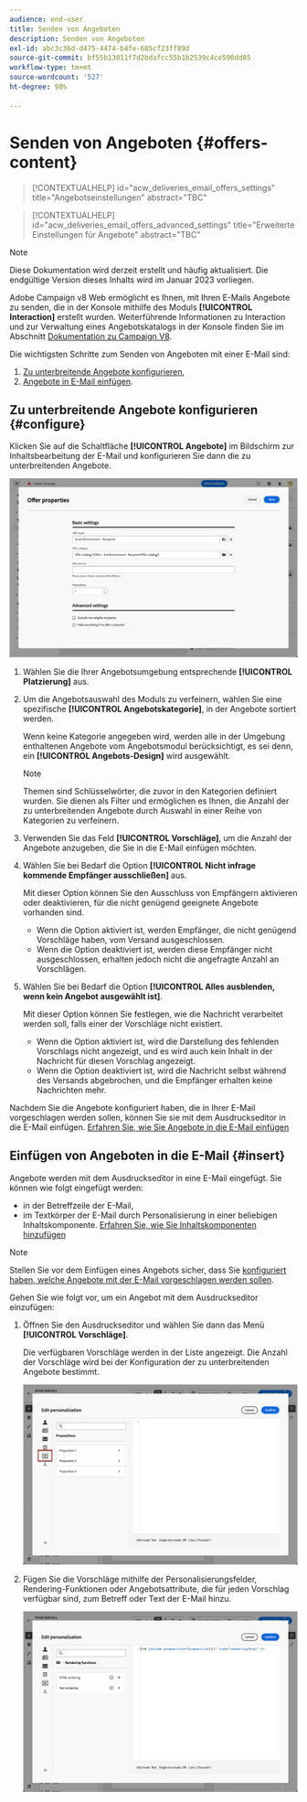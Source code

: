 ```yaml
---
audience: end-user
title: Senden von Angeboten
description: Senden von Angeboten
exl-id: abc3c36d-d475-4474-b4fe-685cf23ff89d
source-git-commit: bf55b13011f7d2bdafcc55b1b2539c4ce590dd85
workflow-type: tm+mt
source-wordcount: '527'
ht-degree: 98%

---
```


# Senden von Angeboten {#offers-content}

>[!CONTEXTUALHELP]
>id="acw_deliveries_email_offers_settings"
>title="Angebotseinstellungen"
>abstract="TBC"

>[!CONTEXTUALHELP]
>id="acw_deliveries_email_offers_advanced_settings"
>title="Erweiterte Einstellungen für Angebote"
>abstract="TBC"

>[!NOTE]
>
>Diese Dokumentation wird derzeit erstellt und häufig aktualisiert. Die endgültige Version dieses Inhalts wird im Januar 2023 vorliegen.

Adobe Campaign v8 Web ermöglicht es Ihnen, mit Ihren E-Mails Angebote zu senden, die in der Konsole mithilfe des Moduls **[!UICONTROL Interaction]** erstellt wurden. Weiterführende Informationen zu Interaction und zur Verwaltung eines Angebotskatalogs in der Konsole finden Sie im Abschnitt [Dokumentation zu Campaign V8](https://experienceleague.adobe.com/docs/campaign/campaign-v8/offers/interaction.html).

Die wichtigsten Schritte zum Senden von Angeboten mit einer E-Mail sind:

1. [Zu unterbreitende Angebote konfigurieren](#configure),
1. [Angebote in E-Mail einfügen](#insert).

## Zu unterbreitende Angebote konfigurieren {#configure}

Klicken Sie auf die Schaltfläche **[!UICONTROL Angebote]** im Bildschirm zur Inhaltsbearbeitung der E-Mail und konfigurieren Sie dann die zu unterbreitenden Angebote.

![](assets/create-content-offers.png)

1. Wählen Sie die Ihrer Angebotsumgebung entsprechende **[!UICONTROL Platzierung]** aus.

1. Um die Angebotsauswahl des Moduls zu verfeinern, wählen Sie eine spezifische **[!UICONTROL Angebotskategorie]**, in der Angebote sortiert werden.

   Wenn keine Kategorie angegeben wird, werden alle in der Umgebung enthaltenen Angebote vom Angebotsmodul berücksichtigt, es sei denn, ein **[!UICONTROL Angebots-Design]** wird ausgewählt.

   >[!NOTE]
   >
   >Themen sind Schlüsselwörter, die zuvor in den Kategorien definiert wurden. Sie dienen als Filter und ermöglichen es Ihnen, die Anzahl der zu unterbreitenden Angebote durch Auswahl in einer Reihe von Kategorien zu verfeinern.

1. Verwenden Sie das Feld **[!UICONTROL Vorschläge]**, um die Anzahl der Angebote anzugeben, die Sie in die E-Mail einfügen möchten.

1. Wählen Sie bei Bedarf die Option **[!UICONTROL Nicht infrage kommende Empfänger ausschließen]** aus.

   Mit dieser Option können Sie den Ausschluss von Empfängern aktivieren oder deaktivieren, für die nicht genügend geeignete Angebote vorhanden sind.

   * Wenn die Option aktiviert ist, werden Empfänger, die nicht genügend Vorschläge haben, vom Versand ausgeschlossen.
   * Wenn die Option deaktiviert ist, werden diese Empfänger nicht ausgeschlossen, erhalten jedoch nicht die angefragte Anzahl an Vorschlägen.

1. Wählen Sie bei Bedarf die Option **[!UICONTROL Alles ausblenden, wenn kein Angebot ausgewählt ist]**.

   Mit dieser Option können Sie festlegen, wie die Nachricht verarbeitet werden soll, falls einer der Vorschläge nicht existiert.

   * Wenn die Option aktiviert ist, wird die Darstellung des fehlenden Vorschlags nicht angezeigt, und es wird auch kein Inhalt in der Nachricht für diesen Vorschlag angezeigt.
   * Wenn die Option deaktiviert ist, wird die Nachricht selbst während des Versands abgebrochen, und die Empfänger erhalten keine Nachrichten mehr.

Nachdem Sie die Angebote konfiguriert haben, die in Ihrer E-Mail vorgeschlagen werden sollen, können Sie sie mit dem Ausdruckseditor in die E-Mail einfügen. [Erfahren Sie, wie Sie Angebote in die E-Mail einfügen](#insert)

## Einfügen von Angeboten in die E-Mail {#insert}

Angebote werden mit dem Ausdruckseditor in eine E-Mail eingefügt. Sie können wie folgt eingefügt werden:

* in der Betreffzeile der E-Mail,
* im Textkörper der E-Mail durch Personalisierung in einer beliebigen Inhaltskomponente. [Erfahren Sie, wie Sie Inhaltskomponenten hinzufügen](content-components.md)

>[!NOTE]
>
>Stellen Sie vor dem Einfügen eines Angebots sicher, dass Sie [konfiguriert haben, welche Angebote mit der E-Mail vorgeschlagen werden sollen](#configure).

Gehen Sie wie folgt vor, um ein Angebot mit dem Ausdruckseditor einzufügen:

1. Öffnen Sie den Ausdruckseditor und wählen Sie dann das Menü **[!UICONTROL Vorschläge]**.

   Die verfügbaren Vorschläge werden in der Liste angezeigt. Die Anzahl der Vorschläge wird bei der Konfiguration der zu unterbreitenden Angebote bestimmt.

   ![](assets/offer-insertion.png)

1. Fügen Sie die Vorschläge mithilfe der Personalisierungsfelder, Rendering-Funktionen oder Angebotsattribute, die für jeden Vorschlag verfügbar sind, zum Betreff oder Text der E-Mail hinzu.

   ![](assets/offer-inserted.png)
